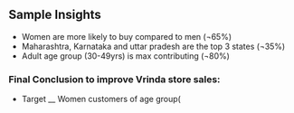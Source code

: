## Sample Insights
* Women are more likely to buy compared to men (¬65%)
* Maharashtra, Karnataka and uttar pradesh are the top 3 states (¬35%)
* Adult age group (30-49yrs) is max contributing (¬80%)
 ### Final Conclusion to improve Vrinda store sales:
 * Target __ Women customers of age group(
  
